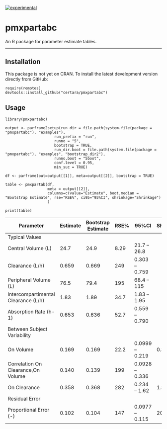 [![experimental](http://badges.github.io/stability-badges/dist/experimental.svg)](http://github.com/badges/stability-badges)

# pmxpartabc

An R package for parameter estimate tables.

------------------------------------------------------------------------

## Installation

This package is not yet on CRAN. To install the latest development
version directly from GitHub:

    require(remotes)
    devtools::install_github("certara/pmxpartabc")

## Usage

    library(pmxpartabc)

    output <- parframe2setup(run_dir = file.path(system.file(package = "pmxpartabc"), "examples"), 
                          run_prefix = "run", 
                          runno = "5",
                          bootstrap = TRUE,
                          run_dir.boot = file.path(system.file(package = "pmxpartabc"), "examples", "bootstrap_dir2"),
                          runno.boot = "5boot",
                          conf.level = 0.95, 
                          min_suc = TRUE)

    df <- parframe(out=output[[1]], meta=output[[2]], bootstrap = TRUE)  

    table <- pmxpartab(df, 
                       meta = output[[2]],
                       columns=c(value="Estimate", boot.median = "Bootstrap Estimate", rse="RSE%", ci95="95%CI", shrinkage="Shrinkage")
                       )

    print(table)

<table>
<thead>
<tr>
<th>
Parameter
</th>
<th>
Estimate
</th>
<th>
Bootstrap Estimate
</th>
<th>
RSE%
</th>
<th>
95%CI
</th>
<th>
Shrinkage
</th>
</tr>
</thead>
<tbody>
<tr>
<td class="paramsectionheading">
Typical Values
</td>
<td class="paramsectionheading">
</td>
<td class="paramsectionheading">
</td>
<td class="paramsectionheading">
</td>
<td class="paramsectionheading">
</td>
<td class="paramsectionheading">
</td>
</tr>
<tr>
<td class="paramlabelindent">
Central Volume (L)
</td>
<td>
24.7
</td>
<td>
24.9
</td>
<td>
8.29
</td>
<td>
21.7 – 26.8
</td>
<td>
</td>
</tr>
<tr>
<td class="paramlabelindent">
Clearance (L/h)
</td>
<td>
0.659
</td>
<td>
0.669
</td>
<td>
249
</td>
<td>
0.303 – 0.759
</td>
<td>
</td>
</tr>
<tr>
<td class="paramlabelindent">
Peripheral Volume (L)
</td>
<td>
76.5
</td>
<td>
79.4
</td>
<td>
195
</td>
<td>
68.4 – 115
</td>
<td>
</td>
</tr>
<tr>
<td class="paramlabelindent">
Intercompartimental Clearance (L/h)
</td>
<td>
1.83
</td>
<td>
1.89
</td>
<td>
34.7
</td>
<td>
1.83 – 1.95
</td>
<td>
</td>
</tr>
<tr>
<td class="paramlabelindent">
Absorption Rate (h-1)
</td>
<td>
0.653
</td>
<td>
0.636
</td>
<td>
52.7
</td>
<td>
0.559 – 0.790
</td>
<td>
</td>
</tr>
<tr>
<td class="paramsectionheading">
Between Subject Variability
</td>
<td class="paramsectionheading">
</td>
<td class="paramsectionheading">
</td>
<td class="paramsectionheading">
</td>
<td class="paramsectionheading">
</td>
<td class="paramsectionheading">
</td>
</tr>
<tr>
<td class="paramlabelindent">
On Volume
</td>
<td>
0.169
</td>
<td>
0.169
</td>
<td>
22.2
</td>
<td>
0.0999 – 0.219
</td>
<td>
0.300%
</td>
</tr>
<tr>
<td class="paramlabelindent">
Correlation On Clearance,On Volume
</td>
<td>
0.140
</td>
<td>
0.139
</td>
<td>
199
</td>
<td>
0.0928 – 0.336
</td>
<td>
</td>
</tr>
<tr>
<td class="paramlabelindent">
On Clearance
</td>
<td>
0.358
</td>
<td>
0.368
</td>
<td>
282
</td>
<td>
0.234 – 1.62
</td>
<td>
1.30%
</td>
</tr>
<tr>
<td class="paramsectionheading">
Residual Error
</td>
<td class="paramsectionheading">
</td>
<td class="paramsectionheading">
</td>
<td class="paramsectionheading">
</td>
<td class="paramsectionheading">
</td>
<td class="paramsectionheading">
</td>
</tr>
<tr>
<td class="paramlabelindent">
Proportional Error (-)
</td>
<td>
0.102
</td>
<td>
0.104
</td>
<td>
147
</td>
<td>
0.0977 – 0.115
</td>
<td>
20.1%
</td>
</tr>
</tbody>
</table>
